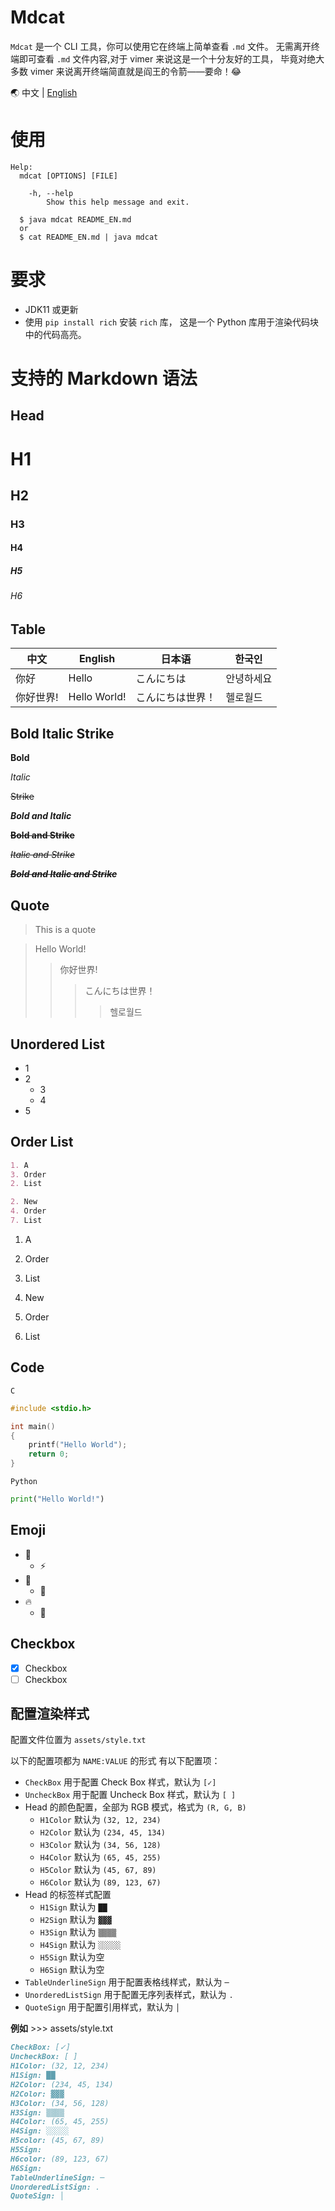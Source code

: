 # Mdcat 

`Mdcat` 是一个 CLI 工具，你可以使用它在终端上简单查看 `.md` 文件。
无需离开终端即可查看 `.md` 文件内容,对于 vimer 来说这是一个十分友好的工具，
毕竟对绝大多数 vimer 来说离开终端简直就是阎王的令箭——要命！:joy:

:earth_asia: 中文 | [English](README_EN.md)

# 使用
```shell
Help:
  mdcat [OPTIONS] [FILE]

    -h, --help
        Show this help message and exit.

  $ java mdcat README_EN.md
  or
  $ cat README_EN.md | java mdcat
```

# 要求

- JDK11 或更新
- 使用 `pip install rich` 安装 `rich` 库，
这是一个 Python 库用于渲染代码块中的代码高亮。

# 支持的 Markdown 语法

## Head

# H1
## H2
### H3
#### H4
##### H5
###### H6

## Table

| 中文    | English      | 日本语      | 한국인   |
|-------|--------------|----------|-------|
| 你好    | Hello        | こんにちは    | 안녕하세요 |
| 你好世界! | Hello World! | こんにちは世界！ | 헬로월드  |

## Bold Italic Strike

**Bold**

*Italic*

~~Strike~~

**_Bold and Italic_**

**~~Bold and Strike~~**

~~*Italic and Strike*~~

**_~~Bold and Italic and Strike~~_**

## Quote

> This is a quote

> Hello World!
>> 你好世界!
>>> こんにちは世界！
>>>> 헬로월드

## Unordered List

- 1
- 2
    - 3
    - 4
- 5

## Order List

```markdown
1. A
3. Order
2. List

2. New
4. Order
7. List
```

1. A
3. Order
2. List

2. New
4. Order
7. List

## Code

`C`

```c
#include <stdio.h>

int main()
{
    printf("Hello World");
    return 0;
}
```

`Python`

```python
print("Hello World!")
```

## Emoji

- :tada:
    - :zap:
- :art:
    - :bug:
- :fire:
    - :rocket:

## Checkbox

- [x] Checkbox
- [ ] Checkbox

## 配置渲染样式

配置文件位置为 `assets/style.txt`

以下的配置项都为 `NAME:VALUE` 的形式
有以下配置项：
- `CheckBox` 用于配置 Check Box 样式，默认为 `[✓]`
- `UncheckBox` 用于配置 Uncheck Box 样式，默认为 `[ ]`
- Head 的颜色配置，全部为 RGB 模式，格式为 `(R, G, B)`
  - `H1Color` 默认为 `(32, 12, 234)`
  - `H2Color` 默认为 `(234, 45, 134)`
  - `H3Color` 默认为 `(34, 56, 128)`
  - `H4Color` 默认为 `(65, 45, 255)`
  - `H5Color` 默认为 `(45, 67, 89)`
  - `H6Color` 默认为 `(89, 123, 67)`
- Head 的标签样式配置
  - `H1Sign` 默认为 `██`
  - `H2Sign` 默认为 `▓▓▓`
  - `H3Sign` 默认为 `▒▒▒▒`
  - `H4Sign` 默认为 `░░░░░`
  - `H5Sign` 默认为空
  - `H6Sign` 默认为空
- `TableUnderlineSign` 用于配置表格线样式，默认为 `─`
- `UnorderedListSign` 用于配置无序列表样式，默认为 `.`
- `QuoteSign` 用于配置引用样式，默认为 `│`

**例如** >>> assets/style.txt

```markdown
CheckBox: [✓]
UncheckBox: [ ]
H1Color: (32, 12, 234)
H1Sign: ██
H2Color: (234, 45, 134)
H2Color: ▓▓▓
H3Color: (34, 56, 128)
H3Sign: ▒▒▒▒
H4Color: (65, 45, 255)
H4Sign: ░░░░░
H5color: (45, 67, 89)
H5Sign:
H6color: (89, 123, 67)
H6Sign:
TableUnderlineSign: ─
UnorderedListSign: .
QuoteSign: │
```